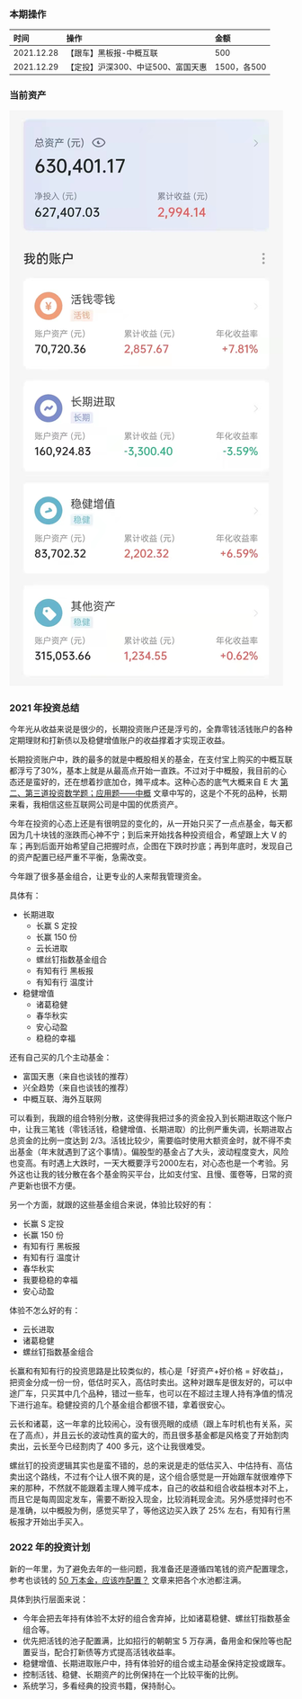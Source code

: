 ### 本期操作

| 时间 | 操作 | 金额 |
| :-- | :-- | :-- |
| 2021.12.28 | 【跟车】黑板报-中概互联 | 500 |
| 2021.12.29 | 【定投】沪深300、中证500、富国天惠 | 1500，各500 |

### 当前资产

![image](images/2021-12-31.jpeg)

### 2021 年投资总结

今年光从收益来说是很少的，长期投资账户还是浮亏的，全靠零钱活钱账户的各种定期理财和打新债以及稳健增值账户的收益撑着才实现正收益。

长期投资账户中，跌的最多的就是中概股相关的基金，在支付宝上购买的中概互联都浮亏了30%，基本上就是从最高点开始一直跌。不过对于中概股，我目前的心态还是蛮好的，还在想着抄底加仓，摊平成本。这种心态的底气大概来自 E 大 [第二、第三道投资数学题；应用题——中概](https://mp.weixin.qq.com/s/blbcvoeK0Ed-sOlIEvebuw) 文章中写的，这是个不死的品种，长期来看，我相信这些互联网公司是中国的优质资产。

今年在投资的心态上还是有很明显的变化的，从一开始只买了一点点基金，每天都因为几十块钱的涨跌而心神不宁；到后来开始找各种投资组合，希望跟上大 V 的车；再到后面开始希望自己把握时点，企图在下跌时抄底；再到年底时，发现自己的资产配置已经严重不平衡，急需改变。

今年跟了很多基金组合，让更专业的人来帮我管理资金。

具体有：
- 长期进取
    - 长赢 S 定投
    - 长赢 150 份
    - 云长进取
    - 螺丝钉指数基金组合
    - 有知有行 黑板报
    - 有知有行 温度计
- 稳健增值
    - 诸葛稳健
    - 春华秋实
    - 安心动盈
    - 稳稳的幸福

还有自己买的几个主动基金：

- 富国天惠（来自也谈钱的推荐）
- 兴全趋势（来自也谈钱的推荐）
- 中概互联、海外互联网

可以看到，我跟的组合特别分散，这使得我把过多的资金投入到长期进取这个账户中，让我三笔钱（零钱活钱，稳健增值、长期进取）的比例严重失调，长期进取占总资金的比例一度达到 2/3。活钱比较少，需要临时使用大额资金时，就不得不卖出基金（年末就遇到了这个事情）。偏股型的基金占了大头，波动程度变大，风险也变高。有时遇上大跌时，一天大概要浮亏2000左右，对心态也是一个考验。另外这也让我的钱分散在各个基金购买平台，比如支付宝、且慢、蛋卷等，日常的资产更新也很不方便。

另一个方面，就跟的这些基金组合来说，体验比较好的有：

- 长赢 S 定投
- 长赢 150 份
- 有知有行 黑板报
- 有知有行 温度计
- 春华秋实
- 我要稳稳的幸福
- 安心动盈

体验不怎么好的有：

- 云长进取
- 诸葛稳健
- 螺丝钉指数基金组合

长赢和有知有行的投资思路是比较类似的，核心是「好资产+好价格 = 好收益」，把资金分成一份一份，低估时买入，高估时卖出。这种对跟车是很友好的，可以中途厂车，只买其中几个品种，错过一些车，也可以在不超过主理人持有净值的情况下进行追车。稳健投资的几个基金组合都很不错，拿着很安心。

云长和诸葛，这一年拿的比较闹心，没有很亮眼的成绩（跟上车时机也有关系，买在了高点），并且云长的波动性真的蛮大的，而且很多基金都是风格变了开始割肉卖出，云长至今已经割肉了 400 多元，这个让我很难受。

螺丝钉的投资逻辑其实也是蛮不错的，总的来说是走的低估买入、中估持有、高估卖出这个路线，不过有个让人很不爽的是，这个组合感觉是一开始跟车就很难停下来的那种，不然就不能跟着主理人摊平成本，自己的收益和组合收益根本对不上，而且它是每周固定发车，需要不断投入现金，比较消耗现金流。另外感觉择时也不是准确，以中概股为例，感觉买早了，等他这边买入跌了 25% 左右，有知有行黑板报才开始出手买入。

### 2022 年的投资计划

新的一年里，为了避免去年的一些问题，我准备还是遵循四笔钱的资产配置理念，参考也谈钱的 [50 万本金，应该咋配置？](https://mp.weixin.qq.com/s/8onR2i8yQ71VmE3gvbJtqA) 文章来把各个水池都注满。

具体到执行层面来说：

- 今年会把去年持有体验不太好的组合舍弃掉，比如诸葛稳健、螺丝钉指数基金组合等。
- 优先把活钱的池子配置满，比如招行的朝朝宝 5 万存满，备用金和保险等也配置妥当，配合打新债等方式提高活钱收益率。
- 稳健增值、长期进取账户中，持有体验好的组合或主动基金保持定投或跟车。
- 控制活钱、稳健、长期资产的比例保持在一个比较平衡的比例。
- 系统学习，多看经典的投资书籍，保持耐心。